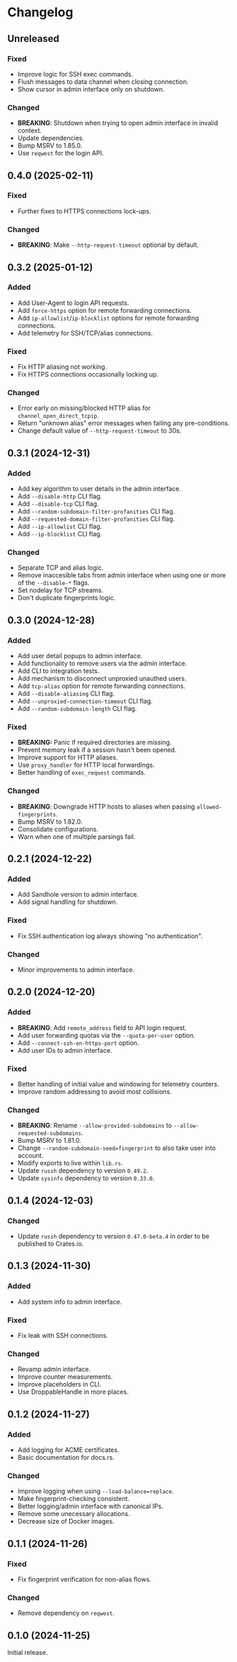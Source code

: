 # Changelog

## Unreleased

### Fixed

- Improve logic for SSH exec commands.
- Flush messages to data channel when closing connection.
- Show cursor in admin interface only on shutdown.

### Changed

- **BREAKING**: Shutdown when trying to open admin interface in invalid context.
- Update dependencies.
- Bump MSRV to 1.85.0.
- Use `reqwest` for the login API.

## 0.4.0 (2025-02-11)

### Fixed

- Further fixes to HTTPS connections lock-ups.

### Changed

- **BREAKING**: Make `--http-request-timeout` optional by default.

## 0.3.2 (2025-01-12)

### Added

- Add User-Agent to login API requests.
- Add `force-https` option for remote forwarding connections.
- Add `ip-allowlist`/`ip-blocklist` options for remote forwarding connections.
- Add telemetry for SSH/TCP/alias connections.

### Fixed

- Fix HTTP aliasing not working.
- Fix HTTPS connections occasionally locking up.

### Changed

- Error early on missing/blocked HTTP alias for `channel_open_direct_tcpip`.
- Return "unknown alias" error messages when failing any pre-conditions.
- Change default value of `--http-request-timeout` to 30s.

## 0.3.1 (2024-12-31)

### Added

- Add key algorithm to user details in the admin interface.
- Add `--disable-http` CLI flag.
- Add `--disable-tcp` CLI flag.
- Add `--random-subdomain-filter-profanities` CLI flag.
- Add `--requested-domain-filter-profanities` CLI flag.
- Add `--ip-allowlist` CLI flag.
- Add `--ip-blocklist` CLI flag.

### Changed

- Separate TCP and alias logic.
- Remove inaccesible tabs from admin interface when using one or more of the `--disable-*` flags.
- Set nodelay for TCP streams.
- Don't duplicate fingerprints logic.

## 0.3.0 (2024-12-28)

### Added

- Add user detail popups to admin interface.
- Add functionality to remove users via the admin interface.
- Add CLI to integration tests.
- Add mechanism to disconnect unproxied unauthed users.
- Add `tcp-alias` option for remote forwarding connections.
- Add `--disable-aliasing` CLI flag.
- Add `--unproxied-connection-timeout` CLI flag.
- Add `--random-subdomain-length` CLI flag.

### Fixed

- **BREAKING:** Panic if required directories are missing.
- Prevent memory leak if a session hasn't been opened.
- Improve support for HTTP aliases.
- Use `proxy_handler` for HTTP local forwardings.
- Better handling of `exec_request` commands.

### Changed

- **BREAKING**: Downgrade HTTP hosts to aliases when passing `allowed-fingerprints`.
- Bump MSRV to 1.82.0.
- Consolidate configurations.
- Warn when one of multiple parsings fail.

## 0.2.1 (2024-12-22)

### Added

- Add Sandhole version to admin interface.
- Add signal handling for shutdown.

### Fixed

- Fix SSH authentication log always showing "no authentication".

### Changed

- Minor improvements to admin interface.

## 0.2.0 (2024-12-20)

### Added

- **BREAKING**: Add `remote_address` field to API login request.
- Add user forwarding quotas via the `--quota-per-user` option.
- Add `--connect-ssh-on-https-port` option.
- Add user IDs to admin interface.

### Fixed

- Better handling of initial value and windowing for telemetry counters.
- Improve random addressing to avoid most collisions.

### Changed

- **BREAKING**: Rename `--allow-provided-subdomains` to `--allow-requested-subdomains`.
- Bump MSRV to 1.81.0.
- Change `--random-subdomain-seed=fingerprint` to also take user into account.
- Modify exports to live within `lib.rs`.
- Update `russh` dependency to version `0.49.2`.
- Update `sysinfo` dependency to version `0.33.0`.

## 0.1.4 (2024-12-03)

### Changed

- Update `russh` dependency to version `0.47.0-beta.4` in order to be published to Crates.io.

## 0.1.3 (2024-11-30)

### Added

- Add system info to admin interface.

### Fixed

- Fix leak with SSH connections.

### Changed

- Revamp admin interface.
- Improve counter measurements.
- Improve placeholders in CLI.
- Use DroppableHandle in more places.

## 0.1.2 (2024-11-27)

### Added

- Add logging for ACME certificates.
- Basic documentation for docs.rs.

### Changed

- Improve logging when using `--load-balance=replace`.
- Make fingerprint-checking consistent.
- Better logging/admin interface with canonical IPs.
- Remove some unecessary allocations.
- Decrease size of Docker images.

## 0.1.1 (2024-11-26)

### Fixed

- Fix fingerprint verification for non-alias flows.

### Changed

- Remove dependency on `reqwest`.

## 0.1.0 (2024-11-25)

Initial release.
